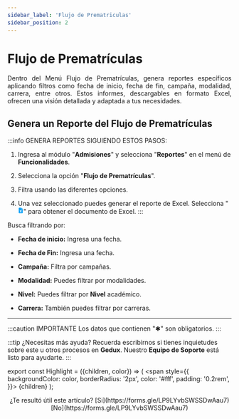 ```yaml
---
sidebar_label: 'Flujo de Prematriculas'
sidebar_position: 2
---
```


# Flujo de Prematrículas

<div align="justify">Dentro del Menú Flujo de Prematrículas, genera reportes específicos aplicando filtros como fecha de inicio, fecha de fin, campaña, modalidad, carrera, entre otros. Estos informes, descargables en formato Excel, ofrecen una visión detallada y adaptada a tus necesidades.</div>

## Genera un Reporte del Flujo de Prematrículas

:::info GENERA REPORTES SIGUIENDO ESTOS PASOS:

1. Ingresa al módulo "**Admisiones**" y selecciona "**Reportes**" en el menú de **Funcionalidades**.

2. Selecciona la opción "**Flujo de Prematrículas**".

3. Filtra usando las diferentes opciones.

4. Una vez seleccionado puedes generar el reporte de Excel. Selecciona "![](./img/IcoExl.png)" para obtener el documento de Excel.
:::
 
Busca filtrando por:

* **Fecha de inicio:** Ingresa una fecha.

* **Fecha de Fin:** Ingresa una fecha.

* **Campaña:** Filtra por campañas.

* **Modalidad:** Puedes filtrar por modalidades.

* **Nivel:** Puedes filtrar por **Nivel** académico.

* **Carrera:** También puedes filtrar por carreras.
___

:::caution IMPORTANTE
Los datos que contienen "✱" son obligatorios.
:::

:::tip ¿Necesitas más ayuda?
Recuerda escribirnos si tienes inquietudes sobre este u otros procesos en **Gedux**. Nuestro **Equipo de Soporte** está listo para ayudarte.
:::

export const Highlight = ({children, color}) => (
  <span
    style={{
      backgroundColor: color,
      borderRadius: '2px',
      color: '#fff',
      padding: '0.2rem',
    }}>
    {children}
  </span>
);

<center>¿Te resultó útil este artículo? <Highlight color="#B0AEAC">[Si](https://forms.gle/LP9LYvbSWSSDwAau7)</Highlight> <Highlight color="#B0AEAC">[No](https://forms.gle/LP9LYvbSWSSDwAau7)</Highlight> </center>